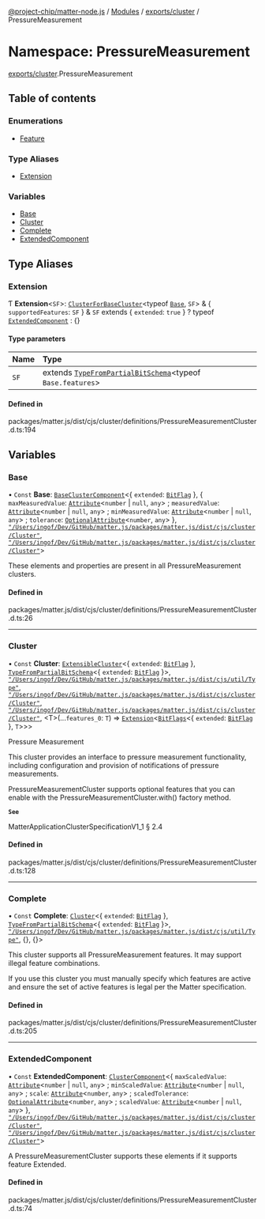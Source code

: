 [@project-chip/matter-node.js](../README.md) / [Modules](../modules.md) / [exports/cluster](exports_cluster.md) / PressureMeasurement

# Namespace: PressureMeasurement

[exports/cluster](exports_cluster.md).PressureMeasurement

## Table of contents

### Enumerations

- [Feature](../enums/exports_cluster.PressureMeasurement.Feature.md)

### Type Aliases

- [Extension](exports_cluster.PressureMeasurement.md#extension)

### Variables

- [Base](exports_cluster.PressureMeasurement.md#base)
- [Cluster](exports_cluster.PressureMeasurement.md#cluster)
- [Complete](exports_cluster.PressureMeasurement.md#complete)
- [ExtendedComponent](exports_cluster.PressureMeasurement.md#extendedcomponent)

## Type Aliases

### Extension

Ƭ **Extension**<`SF`\>: [`ClusterForBaseCluster`](exports_cluster.md#clusterforbasecluster)<typeof [`Base`](exports_cluster.PressureMeasurement.md#base), `SF`\> & { `supportedFeatures`: `SF`  } & `SF` extends { `extended`: ``true``  } ? typeof [`ExtendedComponent`](exports_cluster.PressureMeasurement.md#extendedcomponent) : {}

#### Type parameters

| Name | Type |
| :------ | :------ |
| `SF` | extends [`TypeFromPartialBitSchema`](exports_schema.md#typefrompartialbitschema)<typeof `Base.features`\> |

#### Defined in

packages/matter.js/dist/cjs/cluster/definitions/PressureMeasurementCluster.d.ts:194

## Variables

### Base

• `Const` **Base**: [`BaseClusterComponent`](exports_cluster.md#baseclustercomponent)<{ `extended`: [`BitFlag`](exports_schema.md#bitflag-1)  }, { `maxMeasuredValue`: [`Attribute`](exports_cluster.md#attribute)<`number` \| ``null``, `any`\> ; `measuredValue`: [`Attribute`](exports_cluster.md#attribute)<`number` \| ``null``, `any`\> ; `minMeasuredValue`: [`Attribute`](exports_cluster.md#attribute)<`number` \| ``null``, `any`\> ; `tolerance`: [`OptionalAttribute`](exports_cluster.md#optionalattribute)<`number`, `any`\>  }, [`"/Users/ingof/Dev/GitHub/matter.js/packages/matter.js/dist/cjs/cluster/Cluster"`](export._internal_.__Users_ingof_Dev_GitHub_matter_js_packages_matter_js_dist_cjs_cluster_Cluster_.md), [`"/Users/ingof/Dev/GitHub/matter.js/packages/matter.js/dist/cjs/cluster/Cluster"`](export._internal_.__Users_ingof_Dev_GitHub_matter_js_packages_matter_js_dist_cjs_cluster_Cluster_.md)\>

These elements and properties are present in all PressureMeasurement clusters.

#### Defined in

packages/matter.js/dist/cjs/cluster/definitions/PressureMeasurementCluster.d.ts:26

___

### Cluster

• `Const` **Cluster**: [`ExtensibleCluster`](exports_cluster.md#extensiblecluster)<{ `extended`: [`BitFlag`](exports_schema.md#bitflag-1)  }, [`TypeFromPartialBitSchema`](exports_schema.md#typefrompartialbitschema)<{ `extended`: [`BitFlag`](exports_schema.md#bitflag-1)  }\>, [`"/Users/ingof/Dev/GitHub/matter.js/packages/matter.js/dist/cjs/util/Type"`](export._internal_.__Users_ingof_Dev_GitHub_matter_js_packages_matter_js_dist_cjs_util_Type_.md), [`"/Users/ingof/Dev/GitHub/matter.js/packages/matter.js/dist/cjs/cluster/Cluster"`](export._internal_.__Users_ingof_Dev_GitHub_matter_js_packages_matter_js_dist_cjs_cluster_Cluster_.md), [`"/Users/ingof/Dev/GitHub/matter.js/packages/matter.js/dist/cjs/cluster/Cluster"`](export._internal_.__Users_ingof_Dev_GitHub_matter_js_packages_matter_js_dist_cjs_cluster_Cluster_.md), <T\>(...`features_0`: `T`) => [`Extension`](exports_cluster.PressureMeasurement.md#extension)<[`BitFlags`](exports_schema.md#bitflags)<{ `extended`: [`BitFlag`](exports_schema.md#bitflag-1)  }, `T`\>\>\>

Pressure Measurement

This cluster provides an interface to pressure measurement functionality, including configuration and provision
of notifications of pressure measurements.

PressureMeasurementCluster supports optional features that you can enable with the
PressureMeasurementCluster.with() factory method.

**`See`**

MatterApplicationClusterSpecificationV1_1 § 2.4

#### Defined in

packages/matter.js/dist/cjs/cluster/definitions/PressureMeasurementCluster.d.ts:128

___

### Complete

• `Const` **Complete**: [`Cluster`](exports_cluster.md#cluster)<{ `extended`: [`BitFlag`](exports_schema.md#bitflag-1)  }, [`TypeFromPartialBitSchema`](exports_schema.md#typefrompartialbitschema)<{ `extended`: [`BitFlag`](exports_schema.md#bitflag-1)  }\>, [`"/Users/ingof/Dev/GitHub/matter.js/packages/matter.js/dist/cjs/util/Type"`](export._internal_.__Users_ingof_Dev_GitHub_matter_js_packages_matter_js_dist_cjs_util_Type_.md), {}, {}\>

This cluster supports all PressureMeasurement features. It may support illegal feature combinations.

If you use this cluster you must manually specify which features are active and ensure the set of active
features is legal per the Matter specification.

#### Defined in

packages/matter.js/dist/cjs/cluster/definitions/PressureMeasurementCluster.d.ts:205

___

### ExtendedComponent

• `Const` **ExtendedComponent**: [`ClusterComponent`](exports_cluster.md#clustercomponent)<{ `maxScaledValue`: [`Attribute`](exports_cluster.md#attribute)<`number` \| ``null``, `any`\> ; `minScaledValue`: [`Attribute`](exports_cluster.md#attribute)<`number` \| ``null``, `any`\> ; `scale`: [`Attribute`](exports_cluster.md#attribute)<`number`, `any`\> ; `scaledTolerance`: [`OptionalAttribute`](exports_cluster.md#optionalattribute)<`number`, `any`\> ; `scaledValue`: [`Attribute`](exports_cluster.md#attribute)<`number` \| ``null``, `any`\>  }, [`"/Users/ingof/Dev/GitHub/matter.js/packages/matter.js/dist/cjs/cluster/Cluster"`](export._internal_.__Users_ingof_Dev_GitHub_matter_js_packages_matter_js_dist_cjs_cluster_Cluster_.md), [`"/Users/ingof/Dev/GitHub/matter.js/packages/matter.js/dist/cjs/cluster/Cluster"`](export._internal_.__Users_ingof_Dev_GitHub_matter_js_packages_matter_js_dist_cjs_cluster_Cluster_.md)\>

A PressureMeasurementCluster supports these elements if it supports feature Extended.

#### Defined in

packages/matter.js/dist/cjs/cluster/definitions/PressureMeasurementCluster.d.ts:74
